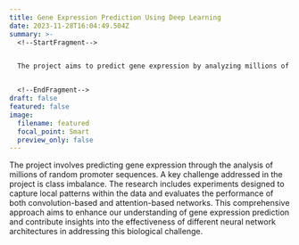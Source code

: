 ```yaml
---
title: Gene Expression Prediction Using Deep Learning
date: 2023-11-28T16:04:49.504Z
summary: >-
  <!--StartFragment-->


  The project aims to predict gene expression by analyzing millions of random promoter sequences, addressing challenges such as class imbalance and comparing the efficacy of convolution-based and attention-based networks in capturing local patterns.


  <!--EndFragment-->
draft: false
featured: false
image:
  filename: featured
  focal_point: Smart
  preview_only: false
---
```

<!--StartFragment-->

The project involves predicting gene expression through the analysis of millions of random promoter sequences. A key challenge addressed in the project is class imbalance. The research includes experiments designed to capture local patterns within the data and evaluates the performance of both convolution-based and attention-based networks. This comprehensive approach aims to enhance our understanding of gene expression prediction and contribute insights into the effectiveness of different neural network architectures in addressing this biological challenge.

<!--EndFragment-->